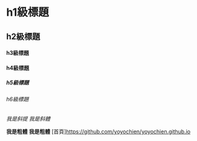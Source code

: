 # h1級標題
## h2級標題
#### h3級標題
#### h4級標題
##### h5級標題
###### h6級標題

*我是斜提*
_我是斜體_

**我是粗體**
__我是粗體__
[首頁]https://github.com/yoyochien/yoyochien.github.io